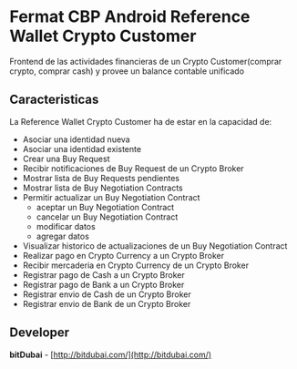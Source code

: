 # Fermat CBP Android Reference Wallet Crypto Customer

Frontend de las actividades financieras de un Crypto Customer(comprar crypto, comprar cash) y provee un balance contable unificado

## Caracteristicas

La Reference Wallet Crypto Customer ha de estar en la capacidad de:

* Asociar una identidad nueva
* Asociar una identidad existente
* Crear una Buy Request
* Recibir notificaciones de Buy Request de un Crypto Broker
* Mostrar lista de Buy Requests pendientes
* Mostrar lista de Buy Negotiation Contracts
* Permitir actualizar un Buy Negotiation Contract
    * aceptar un Buy Negotiation Contract
    * cancelar un Buy Negotiation Contract
    * modificar datos
    * agregar datos
* Visualizar historico de actualizaciones de un Buy Negotiation Contract
* Realizar pago en Crypto Currency a un Crypto Broker
* Recibir mercaderia en Crypto Currency de un Crypto Broker
* Registrar pago de Cash a un Crypto Broker
* Registrar pago de Bank a un Crypto Broker
* Registrar envio de Cash de un Crypto Broker
* Registrar envio de Bank de un Crypto Broker

## Developer

**bitDubai** - [http://bitdubai.com/](http://bitdubai.com/)
